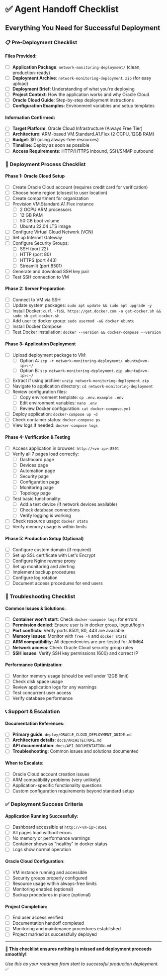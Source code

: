 # ✅ Agent Handoff Checklist
## Everything You Need for Successful Deployment

### 📋 Pre-Deployment Checklist

#### Files Provided:
- [ ] **Application Package**: `network-monitoring-deployment/` (clean, production-ready)
- [ ] **Deployment Archive**: `network-monitoring-deployment.zip` (for easy upload)
- [ ] **Deployment Brief**: Understanding of what you're deploying
- [ ] **Project Context**: How the application works and why Oracle Cloud
- [ ] **Oracle Cloud Guide**: Step-by-step deployment instructions
- [ ] **Configuration Examples**: Environment variables and setup templates

#### Information Confirmed:
- [ ] **Target Platform**: Oracle Cloud Infrastructure (Always Free Tier)
- [ ] **Architecture**: ARM-based VM.Standard.A1.Flex (2 OCPU, 12GB RAM)
- [ ] **Budget**: $0 (using always-free resources)
- [ ] **Timeline**: Deploy as soon as possible
- [ ] **Access Requirements**: HTTP/HTTPS inbound, SSH/SNMP outbound

### 🚀 Deployment Process Checklist

#### Phase 1: Oracle Cloud Setup
- [ ] Create Oracle Cloud account (requires credit card for verification)
- [ ] Choose home region (closest to user location)
- [ ] Create compartment for organization
- [ ] Provision VM.Standard.A1.Flex instance
  - [ ] 2 OCPU ARM processors
  - [ ] 12 GB RAM
  - [ ] 50 GB boot volume
  - [ ] Ubuntu 22.04 LTS image
- [ ] Configure Virtual Cloud Network (VCN)
- [ ] Set up Internet Gateway
- [ ] Configure Security Groups:
  - [ ] SSH (port 22)
  - [ ] HTTP (port 80)
  - [ ] HTTPS (port 443)
  - [ ] Streamlit (port 8501)
- [ ] Generate and download SSH key pair
- [ ] Test SSH connection to VM

#### Phase 2: Server Preparation
- [ ] Connect to VM via SSH
- [ ] Update system packages: `sudo apt update && sudo apt upgrade -y`
- [ ] Install Docker: `curl -fsSL https://get.docker.com -o get-docker.sh && sudo sh get-docker.sh`
- [ ] Add user to docker group: `sudo usermod -aG docker ubuntu`
- [ ] Install Docker Compose
- [ ] Test Docker installation: `docker --version && docker-compose --version`

#### Phase 3: Application Deployment
- [ ] Upload deployment package to VM:
  - [ ] Option A: `scp -r network-monitoring-deployment/ ubuntu@<vm-ip>:~/`
  - [ ] Option B: `scp network-monitoring-deployment.zip ubuntu@<vm-ip>:~/`
- [ ] Extract if using archive: `unzip network-monitoring-deployment.zip`
- [ ] Navigate to application directory: `cd network-monitoring-deployment`
- [ ] Review configuration files:
  - [ ] Copy environment template: `cp .env.example .env`
  - [ ] Edit environment variables: `nano .env`
  - [ ] Review Docker configuration: `cat docker-compose.yml`
- [ ] Deploy application: `docker-compose up -d`
- [ ] Check container status: `docker-compose ps`
- [ ] View logs if needed: `docker-compose logs`

#### Phase 4: Verification & Testing
- [ ] Access application in browser: `http://<vm-ip>:8501`
- [ ] Verify all 7 pages load correctly:
  - [ ] Dashboard page
  - [ ] Devices page
  - [ ] Automation page
  - [ ] Security page
  - [ ] Configuration page
  - [ ] Monitoring page
  - [ ] Topology page
- [ ] Test basic functionality:
  - [ ] Add a test device (if network devices available)
  - [ ] Check database connections
  - [ ] Verify logging is working
- [ ] Check resource usage: `docker stats`
- [ ] Verify memory usage is within limits

#### Phase 5: Production Setup (Optional)
- [ ] Configure custom domain (if required)
- [ ] Set up SSL certificate with Let's Encrypt
- [ ] Configure Nginx reverse proxy
- [ ] Set up monitoring and alerting
- [ ] Implement backup procedures
- [ ] Configure log rotation
- [ ] Document access procedures for end users

### 🔧 Troubleshooting Checklist

#### Common Issues & Solutions:
- [ ] **Container won't start**: Check `docker-compose logs` for errors
- [ ] **Permission denied**: Ensure user is in docker group, logout/login
- [ ] **Port conflicts**: Verify ports 8501, 80, 443 are available
- [ ] **Memory issues**: Monitor with `free -h` and `docker stats`
- [ ] **ARM compatibility**: All dependencies are pre-tested for ARM64
- [ ] **Network access**: Check Oracle Cloud security group rules
- [ ] **SSH issues**: Verify SSH key permissions (600) and correct IP

#### Performance Optimization:
- [ ] Monitor memory usage (should be well under 12GB limit)
- [ ] Check disk space usage
- [ ] Review application logs for any warnings
- [ ] Test concurrent user access
- [ ] Verify database performance

### 📞 Support & Escalation

#### Documentation References:
- [ ] **Primary guide**: `deploy/ORACLE_CLOUD_DEPLOYMENT_GUIDE.md`
- [ ] **Architecture details**: `docs/ARCHITECTURE.md`
- [ ] **API documentation**: `docs/API_DOCUMENTATION.md`
- [ ] **Troubleshooting**: Common issues and solutions documented

#### When to Escalate:
- [ ] Oracle Cloud account creation issues
- [ ] ARM compatibility problems (very unlikely)
- [ ] Application-specific functionality questions
- [ ] Custom configuration requirements beyond standard setup

### ✅ Deployment Success Criteria

#### Application Running Successfully:
- [ ] Dashboard accessible at `http://<vm-ip>:8501`
- [ ] All pages load without errors
- [ ] No memory or performance warnings
- [ ] Container shows as "healthy" in docker status
- [ ] Logs show normal operation

#### Oracle Cloud Configuration:
- [ ] VM instance running and accessible
- [ ] Security groups properly configured
- [ ] Resource usage within always-free limits
- [ ] Monitoring enabled (optional)
- [ ] Backup procedures in place (optional)

#### Project Completion:
- [ ] End user access verified
- [ ] Documentation handoff completed
- [ ] Monitoring and maintenance procedures established
- [ ] Project marked as successfully deployed

---

**🎯 This checklist ensures nothing is missed and deployment proceeds smoothly!**

*Use this as your roadmap from start to successful production deployment.* ✅
